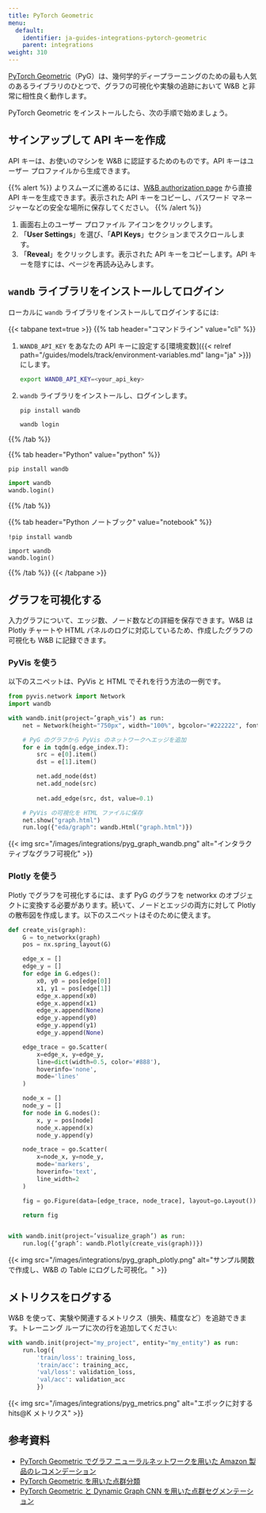 ```yaml
---
title: PyTorch Geometric
menu:
  default:
    identifier: ja-guides-integrations-pytorch-geometric
    parent: integrations
weight: 310
---
```


[PyTorch Geometric](https://github.com/pyg-team/pytorch_geometric)（PyG）は、幾何学的ディープラーニングのための最も人気のあるライブラリのひとつで、グラフの可視化や実験の追跡において W&B と非常に相性良く動作します。

PyTorch Geometric をインストールしたら、次の手順で始めましょう。

## サインアップして API キーを作成

API キーは、お使いのマシンを W&B に認証するためのものです。API キーはユーザー プロファイルから生成できます。

{{% alert %}}
よりスムーズに進めるには、[W&B authorization page](https://wandb.ai/authorize) から直接 API キーを生成できます。表示された API キーをコピーし、パスワード マネージャーなどの安全な場所に保存してください。
{{% /alert %}}

1. 画面右上のユーザー プロファイル アイコンをクリックします。
1. 「**User Settings**」を選び、「**API Keys**」セクションまでスクロールします。
1. 「**Reveal**」をクリックします。表示された API キーをコピーします。API キーを隠すには、ページを再読み込みします。

## `wandb` ライブラリをインストールしてログイン

ローカルに `wandb` ライブラリをインストールしてログインするには:

{{< tabpane text=true >}}
{{% tab header="コマンドライン" value="cli" %}}

1. `WANDB_API_KEY` をあなたの API キーに設定する[環境変数]({{< relref path="/guides/models/track/environment-variables.md" lang="ja" >}})にします。

    ```bash
    export WANDB_API_KEY=<your_api_key>
    ```

1. `wandb` ライブラリをインストールし、ログインします。



    ```shell
    pip install wandb

    wandb login
    ```

{{% /tab %}}

{{% tab header="Python" value="python" %}}

```bash
pip install wandb
```
```python
import wandb
wandb.login()
```

{{% /tab %}}

{{% tab header="Python ノートブック" value="notebook" %}}

```notebook
!pip install wandb

import wandb
wandb.login()
```

{{% /tab %}}
{{< /tabpane >}}

## グラフを可視化する

入力グラフについて、エッジ数、ノード数などの詳細を保存できます。W&B は Plotly チャートや HTML パネルのログに対応しているため、作成したグラフの可視化も W&B に記録できます。

### PyVis を使う

以下のスニペットは、PyVis と HTML でそれを行う方法の一例です。

```python
from pyvis.network import Network
import wandb

with wandb.init(project=’graph_vis’) as run:
    net = Network(height="750px", width="100%", bgcolor="#222222", font_color="white")

    # PyG のグラフから PyVis のネットワークへエッジを追加
    for e in tqdm(g.edge_index.T):
        src = e[0].item()
        dst = e[1].item()

        net.add_node(dst)
        net.add_node(src)
        
        net.add_edge(src, dst, value=0.1)

    # PyVis の可視化を HTML ファイルに保存
    net.show("graph.html")
    run.log({"eda/graph": wandb.Html("graph.html")})
```

{{< img src="/images/integrations/pyg_graph_wandb.png" alt="インタラクティブなグラフ可視化" >}}

### Plotly を使う

Plotly でグラフを可視化するには、まず PyG のグラフを networkx のオブジェクトに変換する必要があります。続いて、ノードとエッジの両方に対して Plotly の散布図を作成します。以下のスニペットはそのために使えます。

```python
def create_vis(graph):
    G = to_networkx(graph)
    pos = nx.spring_layout(G)

    edge_x = []
    edge_y = []
    for edge in G.edges():
        x0, y0 = pos[edge[0]]
        x1, y1 = pos[edge[1]]
        edge_x.append(x0)
        edge_x.append(x1)
        edge_x.append(None)
        edge_y.append(y0)
        edge_y.append(y1)
        edge_y.append(None)

    edge_trace = go.Scatter(
        x=edge_x, y=edge_y,
        line=dict(width=0.5, color='#888'),
        hoverinfo='none',
        mode='lines'
    )

    node_x = []
    node_y = []
    for node in G.nodes():
        x, y = pos[node]
        node_x.append(x)
        node_y.append(y)

    node_trace = go.Scatter(
        x=node_x, y=node_y,
        mode='markers',
        hoverinfo='text',
        line_width=2
    )

    fig = go.Figure(data=[edge_trace, node_trace], layout=go.Layout())

    return fig


with wandb.init(project=’visualize_graph’) as run:
    run.log({‘graph’: wandb.Plotly(create_vis(graph))})
```

{{< img src="/images/integrations/pyg_graph_plotly.png" alt="サンプル関数で作成し、W&B の Table にログした可視化。" >}}

## メトリクスをログする

W&B を使って、実験や関連するメトリクス（損失、精度など）を追跡できます。トレーニング ループに次の行を追加してください:

```python
with wandb.init(project="my_project", entity="my_entity") as run:
    run.log({
        'train/loss': training_loss,
        'train/acc': training_acc,
        'val/loss': validation_loss,
        'val/acc': validation_acc
        })
```

{{< img src="/images/integrations/pyg_metrics.png" alt="エポックに対する hits@K メトリクス" >}}

## 参考資料

- [PyTorch Geometric でグラフ ニューラルネットワークを用いた Amazon 製品のレコメンデーション](https://wandb.ai/manan-goel/gnn-recommender/reports/Recommending-Amazon-Products-using-Graph-Neural-Networks-in-PyTorch-Geometric--VmlldzozMTA3MzYw#what-does-the-data-look-like?)
- [PyTorch Geometric を用いた点群分類](https://wandb.ai/geekyrakshit/pyg-point-cloud/reports/Point-Cloud-Classification-using-PyTorch-Geometric--VmlldzozMTExMTE3)
- [PyTorch Geometric と Dynamic Graph CNN を用いた点群セグメンテーション](https://wandb.ai/wandb/point-cloud-segmentation/reports/Point-Cloud-Segmentation-using-Dynamic-Graph-CNN--VmlldzozMTk5MDcy)